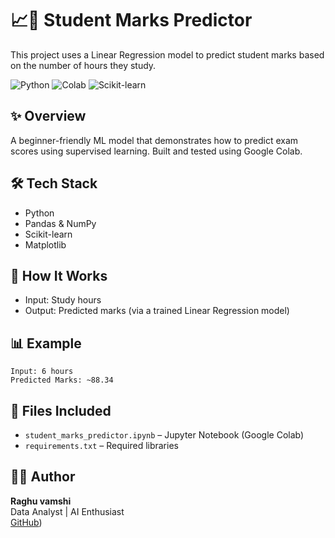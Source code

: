 # 📈🎯 Student Marks Predictor

This project uses a Linear Regression model to predict student marks based on the number of hours they study.

![Python](https://img.shields.io/badge/Python-3.8-blue)
![Colab](https://img.shields.io/badge/Colab-Google-yellow)
![Scikit-learn](https://img.shields.io/badge/ML-Scikit--learn-orange)

## ✨ Overview
A beginner-friendly ML model that demonstrates how to predict exam scores using supervised learning. Built and tested using Google Colab.

## 🛠 Tech Stack
- Python
- Pandas & NumPy
- Scikit-learn
- Matplotlib

## 🚀 How It Works
- Input: Study hours
- Output: Predicted marks (via a trained Linear Regression model)

## 📊 Example
```
Input: 6 hours
Predicted Marks: ~88.34
```

## 📁 Files Included
- `student_marks_predictor.ipynb` – Jupyter Notebook (Google Colab)
- `requirements.txt` – Required libraries

## 👩‍💻 Author
**Raghu vamshi**  
Data Analyst | AI Enthusiast  
[GitHub](https://github.com/raghuvadicherla))
